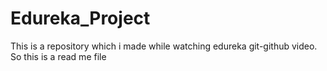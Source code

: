 # Edureka_Project
This is a repository which i made while watching edureka git-github video.
So this is a read me file
